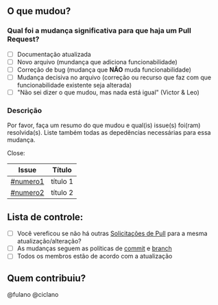 ## O que mudou?
### Qual foi a mudança significativa para que haja um Pull Request?
- [ ] Documentação atualizada
- [ ] Novo arquivo (mundança que adiciona funcionabilidade)
- [ ] Correção de bug (mudança que **NÃO** muda funcionabilidade)
- [ ] Mudança decisiva no arquivo (correção ou recurso que faz com que funcionabilidade existente seja alterada)
- [ ] "Não sei dizer o que mudou, mas nada está igual" (Victor & Leo)

### Descrição
Por favor, faça um resumo do que mudou e qual(is) issue(s) foi(ram) resolvida(s). Liste também todas as depedências necessárias para essa mudança.

Close:

| Issue |            Título            |
|-------|:----------------------------:|
| [#numero1](link) | título 1 |
| [#numero2](link) | título 2 |
       
<!-- 
## Testes
Descreva os testes que você executou para verificar suas alterações e os detalhes relevantes para sua configuração.

- [ ] Teste A
- [ ] Teste B

### Configuração de teste :

Versão do firmware:
Hardware:
Conjunto de ferramentas:
SDK:
-->

## Lista de controle:
- [ ] Você vereficou se não há outras [Solicitações de Pull](https://github.com/fga-eps-mds/2021-1-Bot/pulls) para a mesma atualização/alteração?
- [ ] As mudanças seguem as políticas de [commit](https://github.com/fga-eps-mds/2021-1-Bot/blob/docs_capivara/docs/politicas/commits.md) e [branch](https://github.com/fga-eps-mds/2021-1-Bot/blob/docs_capivara/docs/politicas/branches.md)
- [ ] Todos os membros estão de acordo com a atualização

## Quem contribuiu?
@fulano
@ciclano
